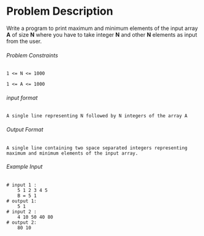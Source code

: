 # Problem Description

Write a program to print maximum and minimum elements of the input array **A** of size **N** where you have to take integer **N** and other **N** elements as input from the user.

###### Problem Constraints

```
1 <= N <= 1000

1 <= A <= 1000
```

###### input format

``` 
A single line representing N followed by N integers of the array A
```

###### Output Format

```
A single line containing two space separated integers representing maximum and minimum elements of the input array.
```

###### Example Input

```
# input 1 : 
    5 1 2 3 4 5
    B = 5 1
# output 1: 
    5 1
# input 2 : 
    4 10 50 40 80
# output 2: 
    80 10
```
